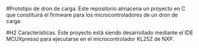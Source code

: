 #Prototipo de dron de carga.
Este repositorio almacena un proyecto en C que constituirá el firmware para los microcontroladores de un dron de carga.

#H2 Características.
Este proyecto está siendo desarrollado mediante el IDE MCUXpresso para ejecutarse en el microcontrolador KL25Z de NXP.
